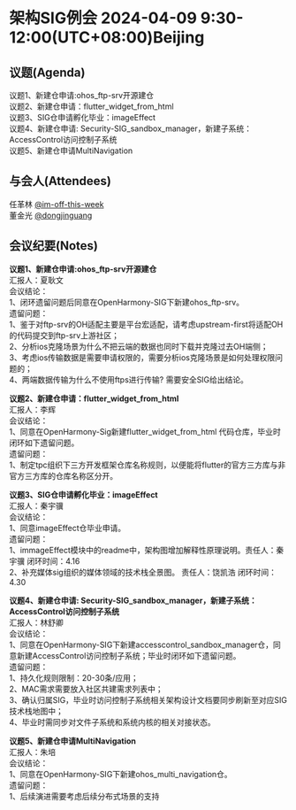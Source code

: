 # 架构SIG例会 2024-04-09 9:30-12:00(UTC+08:00)Beijing

## 议题(Agenda)

议题1、新建仓申请:ohos_ftp-srv开源建仓  
议题2、新建仓申请：flutter_widget_from_html  
议题3、SIG仓申请孵化毕业：imageEffect  
议题4、新建仓申请: Security-SIG_sandbox_manager，新建子系统：AccessControl访问控制子系统  
议题5、新建仓申请MultiNavigation  

## 与会人(Attendees)

任革林 [@im-off-this-week](https://gitee.com/im-off-this-week)  
董金光 [@dongjinguang](https://gitee.com/dongjinguang)  

## 会议纪要(Notes)

**议题1、新建仓申请:ohos_ftp-srv开源建仓**  
汇报人：夏耿文  
会议结论：  
1、闭环遗留问题后同意在OpenHarmony-SIG下新建ohos_ftp-srv。  
遗留问题：  
1、鉴于对ftp-srv的OH适配主要是平台宏适配，请考虑upstream-first将适配OH的代码提交到ftp-srv上游社区；  
2、分析ios克隆场景为什么不把云端的数据也同时下载并克隆过去OH端侧；  
3、考虑ios传输数据是需要申请权限的，需要分析ios克隆场景是如何处理权限问题的；  
4、两端数据传输为什么不使用ftps进行传输? 需要安全SIG给出结论。  

**议题2、新建仓申请：flutter_widget_from_html**  
汇报人：李辉  
会议结论：  
1、同意在OpenHarmony-Sig新建flutter_widget_from_html 代码仓库，毕业时闭环如下遗留问题。  
遗留问题：  
1、制定tpc组织下三方开发框架仓库名称规则，以便能将flutter的官方三方库与非官方三方库的仓库名称区分开。  

**议题3、SIG仓申请孵化毕业：imageEffect**  
汇报人：秦宇骥  
会议结论：  
1、同意imageEffect仓毕业申请。  
遗留问题：  
1、immageEffect模块中的readme中，架构图增加解释性原理说明。责任人：秦宇骥 闭环时间：4.16  
2、补充媒体sig组织的媒体领域的技术栈全景图。 责任人：饶凯浩 闭环时间：4.30  

**议题4、新建仓申请: Security-SIG_sandbox_manager，新建子系统：AccessControl访问控制子系统**  
汇报人：林舒卿  
会议结论：  
1、同意在OpenHarmony-SIG下新建accesscontrol_sandbox_manager仓，同意新建AccessControl访问控制子系统；毕业时闭环如下遗留问题。  
遗留问题：  
1、持久化规则限制：20-30条/应用；  
2、MAC需求需要放入社区共建需求列表中；  
3、确认归属SIG，毕业时访问控制子系统相关架构设计文档要同步刷新至对应SIG技术栈地图中；  
4、毕业时需同步对文件子系统和系统内核的相关对接状态。  

**议题5、新建仓申请MultiNavigation**  
汇报人：朱培  
会议结论：  
1、同意在OpenHarmony-SIG下新建ohos_multi_navigation仓。  
遗留问题：  
1、后续演进需要考虑后续分布式场景的支持  
